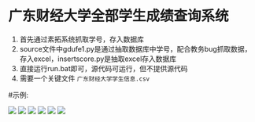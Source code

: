 # 广东财经大学全部学生成绩查询系统

1. 首先通过素拓系统抓取学号，存入数据库
2. source文件中gdufe1.py是通过抽取数据库中学号，配合教务bug抓取数据，存入excel，insertscore.py是抽取excel存入数据库
3. 直接运行run.bat即可，源代码可运行，但不提供源代码
4. 需要一个关键文件 `广东财经大学学生信息.csv`

#示例:

<img src='https://raw.githubusercontent.com/hunterhug/gdufeallsearch/master/seem0.png' />
<img src='https://raw.githubusercontent.com/hunterhug/gdufeallsearch/master/seem1.png' />
<img src='https://raw.githubusercontent.com/hunterhug/gdufeallsearch/master/seem11.png' />
<img src='https://raw.githubusercontent.com/hunterhug/gdufeallsearch/master/seem2.png' />
<img src='https://raw.githubusercontent.com/hunterhug/gdufeallsearch/master/seem3.png' />
<img src='https://raw.githubusercontent.com/hunterhug/gdufeallsearch/master/seem4.png' />
